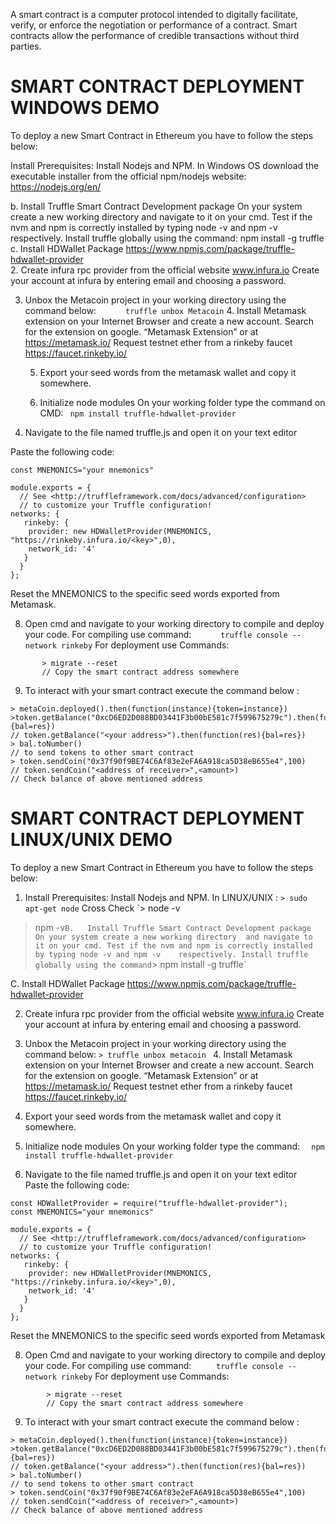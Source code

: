  

 A smart contract is a computer protocol intended to digitally facilitate, verify, or enforce the negotiation or performance of a    contract. Smart contracts allow the performance of credible transactions without third parties.
 
# SMART CONTRACT DEPLOYMENT WINDOWS DEMO

To deploy a new Smart Contract in Ethereum you have to follow the steps below:
  
Install Prerequisites:
Install Nodejs and NPM.
In Windows OS download the executable installer from the official npm/nodejs website:   https://nodejs.org/en/
        
  b.   Install Truffle Smart Contract Development package 
                        On your system create a new working directory  and navigate to it on your cmd.
                        Test if the nvm and npm is correctly installed by typing node -v and npm -v   
                        respectively.
                        Install truffle globally using the command:
                          npm install -g truffle
                   c.  Install HDWallet Package https://www.npmjs.com/package/truffle-hdwallet-provider                 
          2. Create infura rpc provider from the official website www.infura.io
                  Create your account at infura by entering email and choosing a password.
                     
  3. Unbox the Metacoin project in your working directory using the command below:
                   ```      truffle unbox Metacoin```
          4. Install Metamask extension on your Internet Browser and create a new account.
                Search for the extension on google. “Metamask Extension” or at https://metamask.io/
                Request testnet ether from a rinkeby faucet https://faucet.rinkeby.io/
                                      
        5. Export your seed words from the metamask wallet and copy it somewhere. 
           
       6. Initialize node modules 
     On your working folder type the command on CMD:
    ``` npm install truffle-hdwallet-provider```




   7. Navigate to the file named truffle.js and open it on your text editor     



  Paste the following code:
```const HDWalletProvider = require("truffle-hdwallet-provider");
const MNEMONICS="your mnemonics"

module.exports = {
  // See <http://truffleframework.com/docs/advanced/configuration>
  // to customize your Truffle configuration!
networks: {
   rinkeby: {
	provider: new HDWalletProvider(MNEMONICS, "https://rinkeby.infura.io/<key>",0),
	network_id: '4'
   }
  }
};
```
Reset the MNEMONICS to the specific seed words exported from Metamask.

8. Open cmd and navigate to your working directory to compile and deploy your code.
     For compiling use command:
   ```      truffle console --network rinkeby```
     For deployment use Commands:
 ```       > compile
        > migrate --reset
        // Copy the smart contract address somewhere
```
9. To interact with your smart contract execute the command below :
```
> metaCoin.deployed().then(function(instance){token=instance})
>token.getBalance("0xcD6ED2D088BD03441F3b00bE581c7f599675279c").then(function(res){bal=res})
// token.getBalance("<your address>").then(function(res){bal=res})
> bal.toNumber()
// to send tokens to other smart contract
> token.sendCoin("0x37f90f9BE74C6Af83e2eFA6A918ca5D38eB655e4",100)
// token.sendCoin("<address of receiver>",<amount>)
// Check balance of above mentioned address
```



# SMART CONTRACT DEPLOYMENT LINUX/UNIX DEMO 


To deploy a new Smart Contract in Ethereum you have to follow the steps below:
  
1.  Install Prerequisites:
Install Nodejs and NPM.
In LINUX/UNIX : 
`> sudo apt-get node`
                        Cross Check 
`> node -v
> npm -v`
      B.   Install Truffle Smart Contract Development package 
                        On your system create a new working directory  and navigate to it on your cmd.
                        Test if the nvm and npm is correctly installed by typing node -v and npm -v   
                        respectively.
                        Install truffle globally using the command
	`> npm install -g truffle`

  C. Install HDWallet Package     https://www.npmjs.com/package/truffle-hdwallet-provider
                   
2. Create infura rpc provider from the official website www.infura.io
                  Create your account at infura by entering email and choosing a password.
                     
  3. Unbox the Metacoin project in your working directory using the command below:
 ```> truffle unbox metacoin ```
          4. Install Metamask extension on your Internet Browser and create a new account.
                Search for the extension on google. “Metamask Extension” or at https://metamask.io/
                Request testnet ether from a rinkeby faucet https://faucet.rinkeby.io/
                                      
  5. Export your seed words from the metamask wallet and copy it somewhere.
 
   7. Initialize node modules 
              On your working folder type the command:
   ```  npm install truffle-hdwallet-provider```


           
  6. Navigate to the file named truffle.js and open it on your text editor     
                Paste the following code:
```
const HDWalletProvider = require("truffle-hdwallet-provider");
const MNEMONICS="your mnemonics"

module.exports = {
  // See <http://truffleframework.com/docs/advanced/configuration>
  // to customize your Truffle configuration!
networks: {
   rinkeby: {
	provider: new HDWalletProvider(MNEMONICS, "https://rinkeby.infura.io/<key>",0),
	network_id: '4'
   }
  }
};
```
Reset the MNEMONICS to the specific seed words exported from Metamask

8. Open Cmd and navigate to your working directory to compile and deploy your code.
     For compiling use command:
 ```     truffle console --network rinkeby```
     For deployment use Commands:
```        > compile
        > migrate --reset
        // Copy the smart contract address somewhere
```
9. To interact with your smart contract execute the command below :
```
> metaCoin.deployed().then(function(instance){token=instance})
>token.getBalance("0xcD6ED2D088BD03441F3b00bE581c7f599675279c").then(function(res){bal=res})
// token.getBalance("<your address>").then(function(res){bal=res})
> bal.toNumber()
// to send tokens to other smart contract
> token.sendCoin("0x37f90f9BE74C6Af83e2eFA6A918ca5D38eB655e4",100)
// token.sendCoin("<address of receiver>",<amount>)
// Check balance of above mentioned address
```





